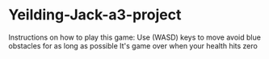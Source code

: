 # Yeilding-Jack-a3-project
Instructions on how to play this game:
Use (WASD) keys to move 
avoid blue obstacles for as long as possible
It's game over when your health hits zero